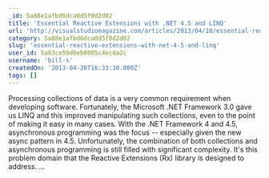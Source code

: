 ```yaml
---
_id: 5a88e1afbd6dca0d5f0d2d02
title: 'Essential Reactive Extensions with .NET 4.5 and LINQ'
url: 'http://visualstudiomagazine.com/articles/2013/04/10/essential-reactive-extensions.aspx'
category: 5a88e1afbd6dca0d5f0d2d02
slug: 'essential-reactive-extensions-with-net-4-5-and-linq'
user_id: 5a83ce59d6eb0005c4ecda2c
username: 'bill-s'
createdOn: '2013-04-26T16:33:30.000Z'
tags: []
---
```


<div>Processing collections of data is a very common requirement when developing software. Fortunately, the Microsoft .NET Framework 3.0 gave us LINQ and this improved manipulating such collections, even to the point of making it easy in many cases. With the .NET Framework 4 and 4.5, asynchronous programming was the focus -- especially given the new async pattern in 4.5. Unfortunately, the combination of both collections and asynchronous programming is still filled with significant complexity. It's this problem domain that the Reactive Extensions (Rx) library is designed to address. …</div>
